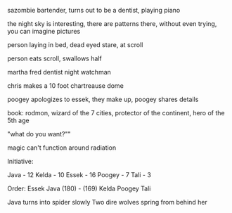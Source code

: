  sazombie bartender, turns out to be a dentist, playing piano

the night sky is interesting, there are patterns there, without even trying, you can imagine pictures

person laying in bed, dead eyed stare, at scroll

person eats scroll, swallows half

martha
fred
dentist
night watchman

chris makes a 10 foot chartreause dome

poogey apologizes to essek, they make up, poogey shares details

book: rodmon, wizard of the 7 cities, protector of the continent, hero of the 5th age

"what do you want?""

magic can't function around radiation

Initiative:

Java - 12
Kelda - 10
Essek - 16
Poogey - 7
Tali - 3

Order:
Essek
Java (180) - (169)
Kelda
Poogey
Tali

Java turns into spider slowly
Two dire wolves spring from behind her

